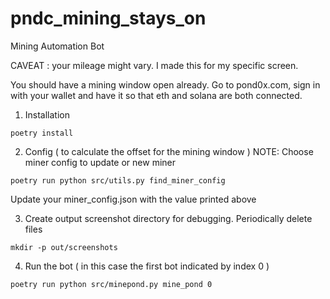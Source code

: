 # pndc_mining_stays_on
Mining Automation Bot

CAVEAT : your mileage might vary. I made this for my specific screen.  

You should have a mining window open already. Go to pond0x.com, sign in with your wallet and have it so that eth and solana are both connected.

1. Installation
```
poetry install
```

2. Config ( to calculate the offset for the mining window )
NOTE: Choose miner config to update or new miner

```
poetry run python src/utils.py find_miner_config
```

Update your miner_config.json with the value printed above

3. Create output screenshot directory for debugging. Periodically delete files 
```
mkdir -p out/screenshots
```

4. Run the bot ( in this case the first bot indicated by index 0 ) 
```
poetry run python src/minepond.py mine_pond 0
```



